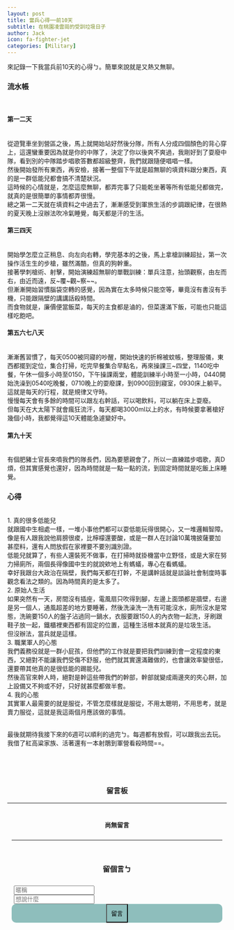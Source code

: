 ```yaml
---
layout: post
title: 當兵心得──前10天
subtitle: 在桃園凌雲崗的受訓垃圾日子
author: Jack
icon: fa-fighter-jet
categories: [Military]
---
```


來記錄一下我當兵前10天的心得ㄅ。簡單來說就是又熱又無聊。


<h3>流水帳</h3><br>
<h4>第一二天</h4><br>
從遊覽車坐到營區之後，馬上就開始站好然後分隊，所有人分成四個顏色的背心穿上，這還蠻重要因為就是你的中隊了，決定了你以後爽不爽過，我剛好到了耍廢中隊，看到別的中隊踏步唱歌答數都超級整齊，我們就跟隨便唱唱一樣。<br>
然後開始發所有東西，再安檢，接著一整個下午就是超無聊的填資料跟分東西，真的是一群低能兒都會搞不清楚狀況。<br>
這時候的心情就是，怎麼這麼無聊，都弄完事了只能乾坐著等所有低能兒都做完，就真的是很簡單的事情都弄很慢。<br>
總之第一二天就在填資料之中過去了，漸漸感受到軍旅生活的步調跟紀律，在很熱的夏天晚上沒辦法吹冷氣睡覺，每天都是汗的生活。<br>

<h4>第三四天</h4><br>
開始學怎麼立正稍息、向左向右轉，學完基本的之後，馬上拿槍訓練超扯，第一次操作活生生的步槍，雖然滿酷，但真的狗幹重。<br>
接著學刺槍術、射擊，開始演練超無聊的單戰訓練：單兵注意，抬頭觀察，由左而右，由近而遠，反~覆~觀~察~~。<br>
但漸漸開始習慣腦袋空轉的感覺，因為實在太多時候只能空等，畢竟沒有書沒有手機，只能跟隔壁的講講話殺時間。<br>
而食物就是，廉價便當飯菜，每天的主食都是滷的，但菜還滿下飯，可能也只能這樣吃飽吧。<br>

<h4>第五六七八天</h4><br>
漸漸舊習慣了，每天0500被同寢的吵醒，開始快速的折棉被蚊帳，整理服儀，東西都擺到定位，集合打掃，吃完早餐集合早點名，再來操課三~四堂，1140吃中餐，午休一個多小時至0150，下午操課兩堂，體能訓練半小時至一小時，0440開始洗澡到0540吃晚餐，0710晚上的耍廢課，到0900回到寢室，0930床上躺平。<br>
這就是每天的行程，就是規律又守時。<br>
慢慢每天會有多餘的時間可以跟左右幹話，可以喝飲料，可以躺在床上耍廢。<br>
但每天在大太陽下就會瘋狂流汗，每天都喝3000ml以上的水，有時候要拿著槍好幾個小時，我都覺得這10天體能急遽變好中。

<h4>第九十天</h4><br>
有個肥豬士官長來噴我們的隊長們，因為要懇親會了，所以一直練踏步唱歌，真D煩，但其實感覺也還好，因為時間就是一點一點的流，到固定時間就是吃飯上床睡覺。<br>

<h3>心得</h3><br>
1. 真的很多低能兒<br>
就跟國中生相處一樣，一堆小事他們都可以耍低能玩得很開心，又一堆邏輯智障。像是有人跟我說他肩膀很痠，比檸檬還要酸，或是一群人在討論10萬塊披薩要加甚麼料，還有人問放假在家裡要不要別識別證。<br>
低能兒就算了，有些人還裝死不做事，在打掃時就掛機當中立野怪，或是大家在努力掃廁所，兩個長得像國中生的就說欸地上有螞蟻，專心在看螞蟻。<br>
幸好我跟台大政治在隔壁，我們每天都在打幹，不是講幹話就是談論社會制度時事觀念看法之類的。因為時間真的是太多了。<br>
2. 原始人生活<br>
如果突然有一天，房間沒有插座，電風扇只吹得到腳，左邊上面頭都是牆壁，右邊是另一個人，通風超差的地方要睡著，然後洗澡洗一洗有可能沒水，廁所沒水是常態，洗碗要150人的盤子沾過同一鍋水，衣服要跟150人的內衣物一起洗，牙刷跟鞋子放一起，鐵櫃裡東西都有固定的位置，這種生活根本就真的是垃圾生活。<br>
但沒辦法，當兵就是這樣。<br>
3. 職業軍人的心態<br>
我們義務役就是一群小屁孩，但他們的工作就是要把我們訓練到會一定程度的東西，又絕對不能讓我們受傷不舒服，他們就其實還滿難做的，也會讓效率變很低，還要帶其他真的是很低能的踢能兒。<br>
然後高官來幹人時，絕對是幹這些帶我們的幹部，幹部就變成兩邊夾的夾心餅，加上設備又不夠或不好，只好就甚麼都做半套。<br>
4. 我的心態<br>
其實軍人最需要的就是服從，不管怎麼樣就是服從，不用太聰明，不用思考，就是賣力服從，這就是我這兩個月應該做的事情。<br><br>


最後就期待我接下來的6週可以順利的過完ㄅ。每週都有放假，可以跟我出去玩。我借了紅高粱家族、活著還有一本射鵰到軍營看殺時間==。<br><br><br>

<div>
	<h3 style="text-align: center; padding-top: 30px;">留言板</h3>
</div>

<div style="max-width: 700px; margin: auto;">
<hr>
<div class="comments"><h4 class="nocomments" style="text-align: center; padding-top: 20px;">尚無留言</h4></div>
  <form id="comment" style="padding-left: 10px; padding-right: 10px;">
  	<hr style="margin-top: 25px;">
    <h3 style="text-align: center; padding-top: 30px; padding-bottom: 10px;">留個言ㄅ</h3>
    <div class="row" style="margin-top: 10px;">
        <div class="4u" style="padding-left: 5px; padding-right: 5px;">
          <input type="text" id="name" placeholder="暱稱">
        </div>
        <div class="6u" style="padding-left: 5px; padding-right: 5px;">
          <input id="message" type="text" placeholder="想說什麼">
        </div>
        <div class="2u" style="padding-left: 5px;padding-right: 5px;text-align: center;background-color: #8ebebc;border-radius: 10px;">
          <input type="submit" value="留言" style="padding: 10px;margin: 0 auto;display: block;background-image: none;background-color: #8ebebc;">
        </div>
    </div>
  </form>
  </div>


<script src="https://code.jquery.com/jquery-1.11.3.min.js"></script> 
<script> $(".click").click(function(){ $(".expand").slideToggle(); }); </script>


<script src="https://cdn.firebase.com/js/client/2.2.1/firebase.js"></script>
<script src="https://ajax.googleapis.com/ajax/libs/jquery/1.11.3/jquery.min.js"></script>
<script src="https://cdnjs.cloudflare.com/ajax/libs/moment.js/2.11.0/moment.min.js"></script>
<script src="https://cdnjs.cloudflare.com/ajax/libs/blueimp-md5/2.1.0/js/md5.js"></script>
<script>

$(function() {
  var ref = new Firebase("https://jack34672-f6932.firebaseio.com/"),
    postRef = ref.child(slugify(window.location.pathname));
    var commentnum = 0;
    postRef.on("child_added", function(snapshot) {
      var newPost = snapshot.val();
      $(".comments").prepend('<div class="comment" style="max-width: 400px; margin: auto;">' +
          '<div class="row">'+
          '<div class="4u" style="padding: 0px;">' + 
          '<img src="https://www.gravatar.com/avatar/' + escapeHtml(newPost.md5Email) + '?s=100&d=retro" style="width: 80px; border-radius: 10px; height: auto; margin-left: 30px;"/> ' + 
          '</div>'+
          '<div class="8u" style="padding: 0px;">' + 
            '<h4 style="padding-top: 10px; text-align:center; display: inline;">' + escapeHtml(newPost.name) + '</h4>' +
            '<h5 class="date" style="text-align:center; display: inline; padding-top: 10px; padding-left: 5px;">(' + moment(newPost.postedAt).fromNow() + ')</h5>'+ 
            '<h4 style="padding-top: 10px; display: inline;">：</h4>' +
          '<p style=" margin-bottom: 0px; font-size: 1.35em;">' + escapeHtml(newPost.message)  + '</p>' +
          '</div></div></div>');
      if(commentnum==0){
        $(".nocomments").remove();
      }
            commentnum++;
    });

    $("#comment").submit(function() {
      if(($("#name").val()!='')&&($("#message").val()!='')){
      $.post('https://script.google.com/macros/s/AKfycbzNV6XM5rSNEWYgt22-3r5kwHCyKE9WToFMND47cPnTyRBZIasI/exec',
        {msg:$("#name").val() + ' 回覆了你在 ' + window.location.pathname + ' 的貼文，留言內容：' + $("#message").val()},
        function(e){
          console.log(e);
      });
      var a = postRef.push();
      a.set({
        name: $("#name").val(),
        message: $("#message").val(),
        md5Email: md5($("#name").val()),
        postedAt: Firebase.ServerValue.TIMESTAMP
      });
      }

      $("input[type=text], textarea").val("");
      return false;
    });
});

function slugify(text) {
  return text.toString().toLowerCase().trim()
    .replace(/&/g, '-and-')
    .replace(/[\s\W-]+/g, '-')
    .replace(/[^a-zA-Z0-9-_]+/g,'');
}


function escapeHtml(str) {
    var div = document.createElement('div');
    div.appendChild(document.createTextNode(str));
    return div.innerHTML;
}

</script>
